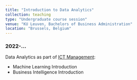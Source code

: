 ```yaml
---
title: "Introduction to Data Analytics"
collection: teaching
type: "Undergraduate course session"
venue: "KU Leuven, Bachelors of Business Administration"
location: "Brussels, Belgium"
---
```

### 2022-...
Data Analytics as part of [ICT Management](https://onderwijsaanbod.kuleuven.be/2022/syllabi/e/HBA22CE.htm#activetab=doelstellingen_idp1224768):
* Machine Learning Introduction
* Business Intelligence Introduction
